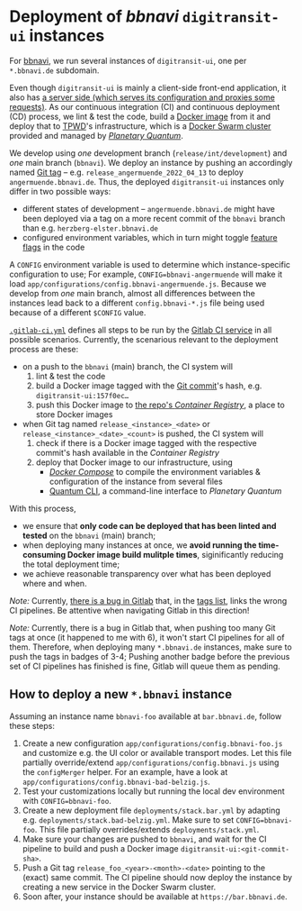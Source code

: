 # Deployment of *bbnavi* `digitransit-ui` instances

For [bbnavi](https://bbnavi.de/), we run several instances of `digitransit-ui`, one per `*.bbnavi.de` subdomain.

Even though `digitransit-ui` is mainly a client-side front-end application, it also has [a server side (which serves its configuration and proxies some requests)](server). As our continuous integration (CI) and continuous deployment (CD) process, we lint & test the code, build a [Docker image](https://docs.docker.com/storage/storagedriver/#images-and-layers) from it and deploy that to [TPWD](https://tpwd.de)'s infrastructure, which is a [Docker Swarm cluster](https://docs.docker.com/engine/swarm/) provided and managed by [*Planetary Quantum*](https://www.planetary-quantum.com).

We develop using *one* development branch (`release/int/development`) and *one* main branch (`bbnavi`). We deploy an instance by pushing an accordingly named [Git tag](https://git-scm.com/docs/git-tag) – e.g. `release_angermuende_2022_04_13` to deploy `angermuende.bbnavi.de`. Thus, the deployed `digitransit-ui` instances only differ in two possible ways:
- different states of development – `angermuende.bbnavi.de` might have been deployed via a tag on a more recent commit of the `bbnavi` branch than e.g. `herzberg-elster.bbnavi.de`
- configured environment variables, which in turn might toggle [feature flags](https://en.wikipedia.org/wiki/Feature_toggle) in the code

A `CONFIG` environment variable is used to determine which instance-specific configuration to use; For example, `CONFIG=bbnavi-angermuende` will make it load `app/configurations/config.bbnavi-angermuende.js`. Because we develop from *one* main branch, almost all differences between the instances lead back to a different `config.bbnavi-*.js` file being used because of a different `$CONFIG` value.

[`.gitlab-ci.yml`](.gitlab-ci.yml) defines all steps to be run by the [Gitlab CI service](https://docs.gitlab.com/ee/ci/) in all possible scenarios. Currently, the scenarious relevant to the deployment process are these:
- on a push to the `bbnavi` (main) branch, the CI system will
	1. lint & test the code
	2. build a Docker image tagged with the [Git commit](https://git-scm.com/docs/gitglossary#Documentation/gitglossary.txt-aiddefcommitacommit)'s hash, e.g. `digitransit-ui:157f0ec…`
	3. push this Docker image to [the repo's *Container Registry*](https://gitlab.tpwd.de/tpwd/bb-navi/digitransit-ui/container_registry), a place to store Docker images
- when Git tag named `release_<instance>_<date>` or `release_<instance>_<date>_<count>` is pushed, the CI system will
	1. check if there is a Docker image tagged with the respective commit's hash available in the *Container Registry*
	2. deploy that Docker image to our infrastructure, using
		- [*Docker Compose*](https://docs.docker.com/compose/) to compile the environment variables & configuration of the instance from several files
		- [Quantum CLI](https://cli.planetary-quantum.com), a command-line interface to *Planetary Quantum*

With this process,
- we ensure that **only code can be deployed that has been linted and tested** on the `bbnavi` (main) branch;
- when deploying many instances at once, we **avoid running the time-consuming Docker image build mulitple times**, siginificantly reducing the total deployment time;
- we achieve reasonable transparency over what has been deployed where and when.

*Note:* Currently, [there is a bug in Gitlab](https://gitlab.com/gitlab-org/gitlab/-/issues/358729) that, in the [tags list](https://gitlab.tpwd.de/tpwd/bb-navi/digitransit-ui/-/tags), links the wrong CI pipelines. Be attentive when navigating Gitlab in this direction!

*Note:* Currently, there is a bug in Gitlab that, when pushing too many Git tags at once (it happened to me with 6), it won't start CI pipelines for all of them. Therefore, when deploying many `*.bbnavi.de` instances, make sure to push the tags in badges of 3-4; Pushing another badge before the previous set of CI pipelines has finished is fine, Gitlab will queue them as pending.

## How to deploy a new `*.bbnavi` instance

Assuming an instance name `bbnavi-foo` available at `bar.bbnavi.de`, follow these steps:

1. Create a new configuration `app/configurations/config.bbnavi-foo.js` and customize e.g. the UI color or available transport modes. Let this file partially override/extend `app/configurations/config.bbnavi.js` using the `configMerger` helper. For an example, have a look at `app/configurations/config.bbnavi-bad-belzig.js`.
2. Test your customizations locally but running the local dev environment with `CONFIG=bbnavi-foo`.
3. Create a new deployment file `deployments/stack.bar.yml` by adapting e.g. `deployments/stack.bad-belzig.yml`. Make sure to set `CONFIG=bbnavi-foo`. This file partially overrides/extends `deployments/stack.yml`.
4. Make sure your changes are pushed to `bbnavi`, and wait for the CI pipeline to build and push a Docker image `digitransit-ui:<git-commit-sha>`.
5. Push a Git tag `release_foo_<year>-<month>-<date>` pointing to the (exact) same commit. The CI pipeline should now deploy the instance by creating a new service in the Docker Swarm cluster.
6. Soon after, your instance should be available at `https://bar.bbnavi.de`.
